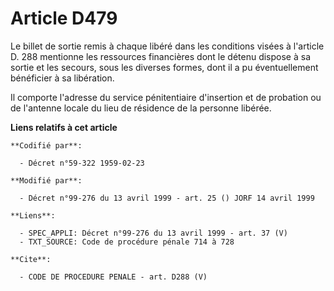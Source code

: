 # Article D479

Le billet de sortie remis à chaque libéré dans les conditions visées à l'article D. 288 mentionne les ressources financières
dont le détenu dispose à sa sortie et les secours, sous les diverses formes, dont il a pu éventuellement bénéficier à sa
libération.

Il comporte l'adresse du service pénitentiaire d'insertion et de probation ou de l'antenne locale du lieu de résidence de la
personne libérée.

**Liens relatifs à cet article**

	**Codifié par**:

	  - Décret n°59-322 1959-02-23

	**Modifié par**:

	  - Décret n°99-276 du 13 avril 1999 - art. 25 () JORF 14 avril 1999

	**Liens**:

	  - SPEC_APPLI: Décret n°99-276 du 13 avril 1999 - art. 37 (V)
	  - TXT_SOURCE: Code de procédure pénale 714 à 728

	**Cite**:

	  - CODE DE PROCEDURE PENALE - art. D288 (V)
